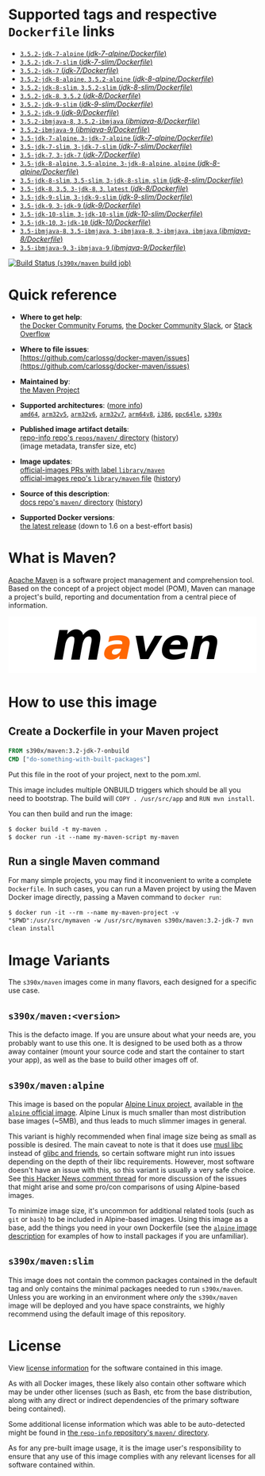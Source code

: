 <!--

********************************************************************************

WARNING:

    DO NOT EDIT "maven/README.md"

    IT IS AUTO-GENERATED

    (from the other files in "maven/" combined with a set of templates)

********************************************************************************

-->

# Supported tags and respective `Dockerfile` links

-	[`3.5.2-jdk-7-alpine` (*jdk-7-alpine/Dockerfile*)](https://github.com/carlossg/docker-maven/blob/93d297ed2fc952af8c3638eae78c3d5e7526033f/jdk-7-alpine/Dockerfile)
-	[`3.5.2-jdk-7-slim` (*jdk-7-slim/Dockerfile*)](https://github.com/carlossg/docker-maven/blob/93d297ed2fc952af8c3638eae78c3d5e7526033f/jdk-7-slim/Dockerfile)
-	[`3.5.2-jdk-7` (*jdk-7/Dockerfile*)](https://github.com/carlossg/docker-maven/blob/93d297ed2fc952af8c3638eae78c3d5e7526033f/jdk-7/Dockerfile)
-	[`3.5.2-jdk-8-alpine`, `3.5.2-alpine` (*jdk-8-alpine/Dockerfile*)](https://github.com/carlossg/docker-maven/blob/798decbb2f987a14f345c017f8fa3725c2467758/jdk-8-alpine/Dockerfile)
-	[`3.5.2-jdk-8-slim`, `3.5.2-slim` (*jdk-8-slim/Dockerfile*)](https://github.com/carlossg/docker-maven/blob/93d297ed2fc952af8c3638eae78c3d5e7526033f/jdk-8-slim/Dockerfile)
-	[`3.5.2-jdk-8`, `3.5.2` (*jdk-8/Dockerfile*)](https://github.com/carlossg/docker-maven/blob/93d297ed2fc952af8c3638eae78c3d5e7526033f/jdk-8/Dockerfile)
-	[`3.5.2-jdk-9-slim` (*jdk-9-slim/Dockerfile*)](https://github.com/carlossg/docker-maven/blob/93d297ed2fc952af8c3638eae78c3d5e7526033f/jdk-9-slim/Dockerfile)
-	[`3.5.2-jdk-9` (*jdk-9/Dockerfile*)](https://github.com/carlossg/docker-maven/blob/93d297ed2fc952af8c3638eae78c3d5e7526033f/jdk-9/Dockerfile)
-	[`3.5.2-ibmjava-8`, `3.5.2-ibmjava` (*ibmjava-8/Dockerfile*)](https://github.com/carlossg/docker-maven/blob/93d297ed2fc952af8c3638eae78c3d5e7526033f/ibmjava-8/Dockerfile)
-	[`3.5.2-ibmjava-9` (*ibmjava-9/Dockerfile*)](https://github.com/carlossg/docker-maven/blob/93d297ed2fc952af8c3638eae78c3d5e7526033f/ibmjava-9/Dockerfile)
-	[`3.5-jdk-7-alpine`, `3-jdk-7-alpine` (*jdk-7-alpine/Dockerfile*)](https://github.com/carlossg/docker-maven/blob/d2e41bb4b98f827e7929eb01578538854a61726b/jdk-7-alpine/Dockerfile)
-	[`3.5-jdk-7-slim`, `3-jdk-7-slim` (*jdk-7-slim/Dockerfile*)](https://github.com/carlossg/docker-maven/blob/d2e41bb4b98f827e7929eb01578538854a61726b/jdk-7-slim/Dockerfile)
-	[`3.5-jdk-7`, `3-jdk-7` (*jdk-7/Dockerfile*)](https://github.com/carlossg/docker-maven/blob/d2e41bb4b98f827e7929eb01578538854a61726b/jdk-7/Dockerfile)
-	[`3.5-jdk-8-alpine`, `3.5-alpine`, `3-jdk-8-alpine`, `alpine` (*jdk-8-alpine/Dockerfile*)](https://github.com/carlossg/docker-maven/blob/d2e41bb4b98f827e7929eb01578538854a61726b/jdk-8-alpine/Dockerfile)
-	[`3.5-jdk-8-slim`, `3.5-slim`, `3-jdk-8-slim`, `slim` (*jdk-8-slim/Dockerfile*)](https://github.com/carlossg/docker-maven/blob/d2e41bb4b98f827e7929eb01578538854a61726b/jdk-8-slim/Dockerfile)
-	[`3.5-jdk-8`, `3.5`, `3-jdk-8`, `3`, `latest` (*jdk-8/Dockerfile*)](https://github.com/carlossg/docker-maven/blob/d2e41bb4b98f827e7929eb01578538854a61726b/jdk-8/Dockerfile)
-	[`3.5-jdk-9-slim`, `3-jdk-9-slim` (*jdk-9-slim/Dockerfile*)](https://github.com/carlossg/docker-maven/blob/d2e41bb4b98f827e7929eb01578538854a61726b/jdk-9-slim/Dockerfile)
-	[`3.5-jdk-9`, `3-jdk-9` (*jdk-9/Dockerfile*)](https://github.com/carlossg/docker-maven/blob/d2e41bb4b98f827e7929eb01578538854a61726b/jdk-9/Dockerfile)
-	[`3.5-jdk-10-slim`, `3-jdk-10-slim` (*jdk-10-slim/Dockerfile*)](https://github.com/carlossg/docker-maven/blob/2df8a77137133ec3b0071e3cdc4e7793118555a5/jdk-10-slim/Dockerfile)
-	[`3.5-jdk-10`, `3-jdk-10` (*jdk-10/Dockerfile*)](https://github.com/carlossg/docker-maven/blob/2df8a77137133ec3b0071e3cdc4e7793118555a5/jdk-10/Dockerfile)
-	[`3.5-ibmjava-8`, `3.5-ibmjava`, `3-ibmjava-8`, `3-ibmjava`, `ibmjava` (*ibmjava-8/Dockerfile*)](https://github.com/carlossg/docker-maven/blob/d2e41bb4b98f827e7929eb01578538854a61726b/ibmjava-8/Dockerfile)
-	[`3.5-ibmjava-9`, `3-ibmjava-9` (*ibmjava-9/Dockerfile*)](https://github.com/carlossg/docker-maven/blob/d2e41bb4b98f827e7929eb01578538854a61726b/ibmjava-9/Dockerfile)

[![Build Status](https://doi-janky.infosiftr.net/job/multiarch/job/s390x/job/maven/badge/icon) (`s390x/maven` build job)](https://doi-janky.infosiftr.net/job/multiarch/job/s390x/job/maven/)

# Quick reference

-	**Where to get help**:  
	[the Docker Community Forums](https://forums.docker.com/), [the Docker Community Slack](https://blog.docker.com/2016/11/introducing-docker-community-directory-docker-community-slack/), or [Stack Overflow](https://stackoverflow.com/search?tab=newest&q=docker)

-	**Where to file issues**:  
	[https://github.com/carlossg/docker-maven/issues](https://github.com/carlossg/docker-maven/issues)

-	**Maintained by**:  
	[the Maven Project](https://github.com/carlossg/docker-maven)

-	**Supported architectures**: ([more info](https://github.com/docker-library/official-images#architectures-other-than-amd64))  
	[`amd64`](https://hub.docker.com/r/amd64/maven/), [`arm32v5`](https://hub.docker.com/r/arm32v5/maven/), [`arm32v6`](https://hub.docker.com/r/arm32v6/maven/), [`arm32v7`](https://hub.docker.com/r/arm32v7/maven/), [`arm64v8`](https://hub.docker.com/r/arm64v8/maven/), [`i386`](https://hub.docker.com/r/i386/maven/), [`ppc64le`](https://hub.docker.com/r/ppc64le/maven/), [`s390x`](https://hub.docker.com/r/s390x/maven/)

-	**Published image artifact details**:  
	[repo-info repo's `repos/maven/` directory](https://github.com/docker-library/repo-info/blob/master/repos/maven) ([history](https://github.com/docker-library/repo-info/commits/master/repos/maven))  
	(image metadata, transfer size, etc)

-	**Image updates**:  
	[official-images PRs with label `library/maven`](https://github.com/docker-library/official-images/pulls?q=label%3Alibrary%2Fmaven)  
	[official-images repo's `library/maven` file](https://github.com/docker-library/official-images/blob/master/library/maven) ([history](https://github.com/docker-library/official-images/commits/master/library/maven))

-	**Source of this description**:  
	[docs repo's `maven/` directory](https://github.com/docker-library/docs/tree/master/maven) ([history](https://github.com/docker-library/docs/commits/master/maven))

-	**Supported Docker versions**:  
	[the latest release](https://github.com/docker/docker-ce/releases/latest) (down to 1.6 on a best-effort basis)

# What is Maven?

[Apache Maven](http://maven.apache.org) is a software project management and comprehension tool. Based on the concept of a project object model (POM), Maven can manage a project's build, reporting and documentation from a central piece of information.

![logo](https://raw.githubusercontent.com/docker-library/docs/e2782b8942c1af41419536078c8d0176665a005d/maven/logo.png)

# How to use this image

## Create a Dockerfile in your Maven project

```dockerfile
FROM s390x/maven:3.2-jdk-7-onbuild
CMD ["do-something-with-built-packages"]
```

Put this file in the root of your project, next to the pom.xml.

This image includes multiple ONBUILD triggers which should be all you need to bootstrap. The build will `COPY . /usr/src/app` and `RUN mvn install`.

You can then build and run the image:

```console
$ docker build -t my-maven .
$ docker run -it --name my-maven-script my-maven
```

## Run a single Maven command

For many simple projects, you may find it inconvenient to write a complete `Dockerfile`. In such cases, you can run a Maven project by using the Maven Docker image directly, passing a Maven command to `docker run`:

```console
$ docker run -it --rm --name my-maven-project -v "$PWD":/usr/src/mymaven -w /usr/src/mymaven s390x/maven:3.2-jdk-7 mvn clean install
```

# Image Variants

The `s390x/maven` images come in many flavors, each designed for a specific use case.

## `s390x/maven:<version>`

This is the defacto image. If you are unsure about what your needs are, you probably want to use this one. It is designed to be used both as a throw away container (mount your source code and start the container to start your app), as well as the base to build other images off of.

## `s390x/maven:alpine`

This image is based on the popular [Alpine Linux project](http://alpinelinux.org), available in [the `alpine` official image](https://hub.docker.com/_/alpine). Alpine Linux is much smaller than most distribution base images (~5MB), and thus leads to much slimmer images in general.

This variant is highly recommended when final image size being as small as possible is desired. The main caveat to note is that it does use [musl libc](http://www.musl-libc.org) instead of [glibc and friends](http://www.etalabs.net/compare_libcs.html), so certain software might run into issues depending on the depth of their libc requirements. However, most software doesn't have an issue with this, so this variant is usually a very safe choice. See [this Hacker News comment thread](https://news.ycombinator.com/item?id=10782897) for more discussion of the issues that might arise and some pro/con comparisons of using Alpine-based images.

To minimize image size, it's uncommon for additional related tools (such as `git` or `bash`) to be included in Alpine-based images. Using this image as a base, add the things you need in your own Dockerfile (see the [`alpine` image description](https://hub.docker.com/_/alpine/) for examples of how to install packages if you are unfamiliar).

## `s390x/maven:slim`

This image does not contain the common packages contained in the default tag and only contains the minimal packages needed to run `s390x/maven`. Unless you are working in an environment where *only* the `s390x/maven` image will be deployed and you have space constraints, we highly recommend using the default image of this repository.

# License

View [license information](https://www.apache.org/licenses/) for the software contained in this image.

As with all Docker images, these likely also contain other software which may be under other licenses (such as Bash, etc from the base distribution, along with any direct or indirect dependencies of the primary software being contained).

Some additional license information which was able to be auto-detected might be found in [the `repo-info` repository's `maven/` directory](https://github.com/docker-library/repo-info/tree/master/repos/maven).

As for any pre-built image usage, it is the image user's responsibility to ensure that any use of this image complies with any relevant licenses for all software contained within.
